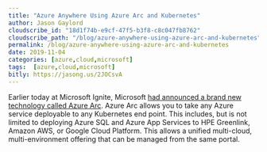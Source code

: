 ```yaml
---
title: "Azure Anywhere Using Azure Arc and Kubernetes"
author: Jason Gaylord
cloudscribe_id: "18d1f74b-e9cf-47f5-b3f8-c8c047fb8762"
cloudscribe_path: "/blog/azure-anywhere-using-azure-arc-and-kubernetes"
permalink: /blog/azure-anywhere-using-azure-arc-and-kubernetes
date: 2019-11-04
categories: [azure,cloud,microsoft]
tags:  [azure,cloud,microsoft]
bitly: https://jasong.us/2JOCsvA
---
```


Earlier today at Microsoft Ignite, Microsoft [had announced a brand new technology called Azure Arc](https://jasong.us/32hjX9y). Azure Arc allows you to take any Azure service deployable to any Kubernetes end point. This includes, but is not limited to deploying Azure SQL and Azure App Services to HPE Greenlink, Amazon AWS, or Google Cloud Platform. This allows a unified multi-cloud, multi-environment offering that can be managed from the same portal.